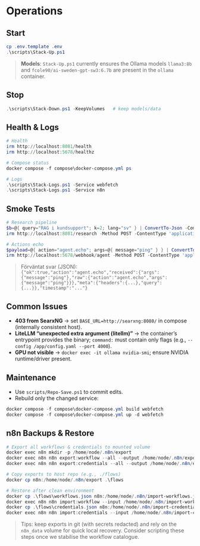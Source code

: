 # Operations

## Start
```powershell
cp .env.template .env
.\scripts\Stack-Up.ps1
```

> **Models**: `Stack-Up.ps1` currently ensures the Ollama models `llama3:8b` and `fcole90/ai-sweden-gpt-sw3:6.7b` are present in the `ollama` container.

## Stop
```powershell
.\scripts\Stack-Down.ps1 -KeepVolumes   # keep models/data
```

## Health & Logs
```powershell
# Health
irm http://localhost:8081/health
irm http://localhost:5678/healthz

# Compose status
docker compose -f compose\docker-compose.yml ps

# Logs
.\scripts\Stack-Logs.ps1 -Service webfetch
.\scripts\Stack-Logs.ps1 -Service n8n
```

## Smoke Tests
```powershell
# Research pipeline
$b=@{ query="RAG i kundsupport"; k=2; lang="sv" } | ConvertTo-Json -Compress
irm http://localhost:8081/research -Method POST -ContentType 'application/json' -Body $b

# Actions echo
$payload=@{ action="agent.echo"; args=@{ message="ping" } } | ConvertTo-Json -Compress
irm http://localhost:5678/webhook/agent -Method POST -ContentType 'application/json' -Body $payload
```

> Förväntat svar (JSON): `{"ok":true,"action":"agent.echo","received":{"args":{"message":"ping"},"raw":{"action":"agent.echo","args":{"message":"ping"}}},"meta":{"headers":{...},"query":{...}},"timestamp":"..."}`

## Common Issues
- **403 from SearxNG** → set `BASE_URL=http://searxng:8080/` in compose (internally consistent host).
- **LiteLLM “unexpected extra argument (litellm)”** → the container’s entrypoint provides the binary; `command:` must contain only flags (e.g., `--config /app/config.yaml --port 4000`).
- **GPU not visible** → `docker exec -it ollama nvidia-smi`; ensure NVIDIA runtime/driver present.

## Maintenance
- Use `scripts/Repo-Save.ps1` to commit edits.
- Rebuild only the changed service:
```powershell
docker compose -f compose\docker-compose.yml build webfetch
docker compose -f compose\docker-compose.yml up -d webfetch
```

## n8n Backups & Restore
```powershell
# Export all workflows & credentials to mounted volume
docker exec n8n mkdir -p /home/node/.n8n/export
docker exec n8n n8n export:workflow --all --output /home/node/.n8n/export/workflows.json
docker exec n8n n8n export:credentials --all --output /home/node/.n8n/export/credentials.json

# Copy exports to host repo (e.g., ./flows)
docker cp n8n:/home/node/.n8n/export .\flows

# Restore after clean environment
docker cp .\flows\workflows.json n8n:/home/node/.n8n/import-workflows.json
docker exec n8n n8n import:workflow --input /home/node/.n8n/import-workflows.json --separate
docker cp .\flows\credentials.json n8n:/home/node/.n8n/import-credentials.json
docker exec n8n n8n import:credentials --input /home/node/.n8n/import-credentials.json
```

> Tips: keep exports in git (with secrets redacted) and rely on the `n8n_data` volume for quick local recovery. Consider scripting these steps once we stabilise the workflow catalogue.
